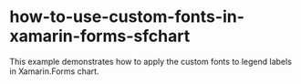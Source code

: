 # how-to-use-custom-fonts-in-xamarin-forms-sfchart
This example demonstrates how to apply the custom fonts to legend labels in Xamarin.Forms chart.
